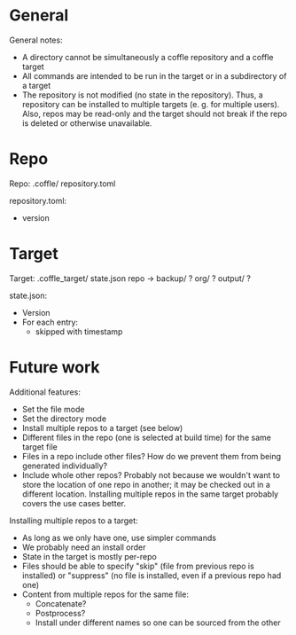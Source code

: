 General
=======

General notes:
  * A directory cannot be simultaneously a coffle repository and a coffle target
  * All commands are intended to be run in the target or in a subdirectory of a
    target
  * The repository is not modified (no state in the repository). Thus, a
    repository can be installed to multiple targets (e. g. for multiple users).
    Also, repos may be read-only and the target should not break if the repo is
    deleted or otherwise unavailable.


Repo
====

Repo:
    .coffle/
        repository.toml

repository.toml:
  * version


Target
======

Target:
    .coffle_target/
        state.json
        repo ->
        backup/ ?
        org/ ?
        output/ ?

state.json:
  * Version
  * For each entry:
    * skipped with timestamp


Future work
===========

Additional features:
  * Set the file mode
  * Set the directory mode
  * Install multiple repos to a target (see below)
  * Different files in the repo (one is selected at build time) for the same
    target file
  * Files in a repo include other files? How do we prevent them from being
    generated individually?
  * Include whole other repos? Probably not because we wouldn't want to store
    the location of one repo in another; it may be checked out in a different
    location. Installing multiple repos in the same target probably covers the
    use cases better. 

Installing multiple repos to a target:
  * As long as we only have one, use simpler commands
  * We probably need an install order
  * State in the target is mostly per-repo
  * Files should be able to specify "skip" (file from previous repo is
    installed) or "suppress" (no file is installed, even if a previous repo had
    one)
  * Content from multiple repos for the same file:
    * Concatenate?
    * Postprocess?
    * Install under different names so one can be sourced from the other
